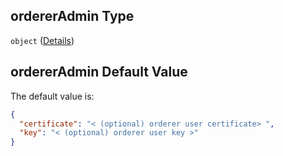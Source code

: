 ## ordererAdmin Type

`object` ([Details](btpsa-usecase-properties-services-items-allof-1-then-allof-41-then-allof-2-then-properties-parameters-properties-ordereradmin.md))

## ordererAdmin Default Value

The default value is:

```json
{
  "certificate": "< (optional) orderer user certificate> ",
  "key": "< (optional) orderer user key >"
}
```
